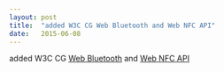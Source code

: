 ```yaml
---
layout: post
title:  "added W3C CG Web Bluetooth and Web NFC API"
date:   2015-06-08
---
```


added W3C CG <a href="https://webbluetoothcg.github.io/web-bluetooth/">Web Bluetooth</a> and <a href="http://w3c.github.io/web-nfc/">Web NFC API</a>

